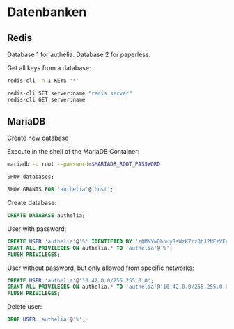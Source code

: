 # Datenbanken

## Redis

Database 1 for authelia.
Database 2 for paperless.

Get all keys from a database:

```bash
redis-cli -n 1 KEYS '*'
```

```bash
redis-cli SET server:name "redis server"
redis-cli GET server:name
```

## MariaDB

Create new database

Execute in the shell of the MariaDB Container:

```bash
mariadb -u root --password=$MARIADB_ROOT_PASSWORD
```

```sql
SHOW databases;
```

```sql
SHOW GRANTS FOR 'authelia'@'host';
```

Create database:

```sql
CREATE DATABASE authelia;
```

User with password:

```sql
CREATE USER 'authelia'@'%' IDENTIFIED BY 'zQMNYwDhhuyRsWzK7rzQhJ2NEzVFvgop9sMcJfmPpem9JEcuwE24rd9RYwYsb2SS';
GRANT ALL PRIVILEGES ON authelia.* TO 'authelia'@'%';
FLUSH PRIVILEGES;
```

User without password, but only allowed from specific networks:

```sql
CREATE USER 'authelia'@'10.42.0.0/255.255.0.0';
GRANT ALL PRIVILEGES ON authelia.* TO 'authelia'@'10.42.0.0/255.255.0.0';
FLUSH PRIVILEGES;
```

Delete user:

```sql
DROP USER 'authelia'@'%';
```
